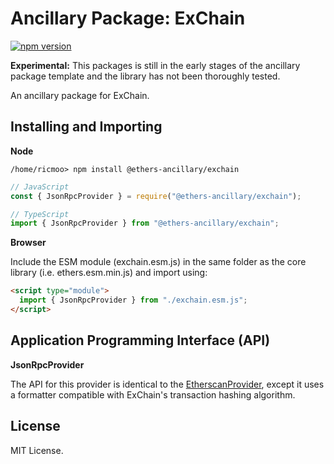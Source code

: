 Ancillary Package: ExChain
==========================

[![npm version](https://badge.fury.io/js/%40ethers-ancillary%2Fexchain.svg)](https://www.npmjs.com/package/@ethers-ancillary/exchain)

**Experimental:** This packages is still in the early stages
of the ancillary package template and the library has not
been thoroughly tested.

An ancillary package for ExChain.


Installing and Importing
------------------------

**Node**

```
/home/ricmoo> npm install @ethers-ancillary/exchain
```

```javascript
// JavaScript
const { JsonRpcProvider } = require("@ethers-ancillary/exchain");

// TypeScript
import { JsonRpcProvider } from "@ethers-ancillary/exchain";
```

**Browser**

Include the ESM module (exchain.esm.js) in the same folder as the
core library (i.e. ethers.esm.min.js) and import using:

```html
<script type="module">
  import { JsonRpcProvider } from "./exchain.esm.js";
</script>
```


Application Programming Interface (API)
---------------------------------------

**JsonRpcProvider**

The API for this provider is identical to the [EtherscanProvider](https://docs.ethers.io/v5/api/providers/api-providers/#EtherscanProvider),
except it uses a formatter compatible with ExChain's transaction hashing
algorithm.


License
-------

MIT License.

